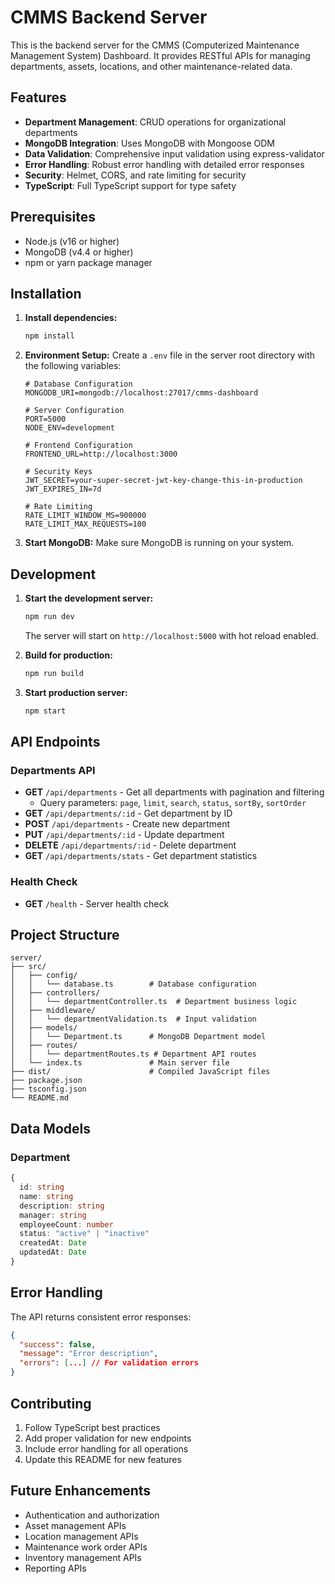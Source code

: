 # CMMS Backend Server

This is the backend server for the CMMS (Computerized Maintenance Management System) Dashboard. It provides RESTful APIs for managing departments, assets, locations, and other maintenance-related data.

## Features

- **Department Management**: CRUD operations for organizational departments
- **MongoDB Integration**: Uses MongoDB with Mongoose ODM
- **Data Validation**: Comprehensive input validation using express-validator
- **Error Handling**: Robust error handling with detailed error responses
- **Security**: Helmet, CORS, and rate limiting for security
- **TypeScript**: Full TypeScript support for type safety

## Prerequisites

- Node.js (v16 or higher)
- MongoDB (v4.4 or higher)
- npm or yarn package manager

## Installation

1. **Install dependencies:**
   ```bash
   npm install
   ```

2. **Environment Setup:**
   Create a `.env` file in the server root directory with the following variables:
   ```env
   # Database Configuration
   MONGODB_URI=mongodb://localhost:27017/cmms-dashboard
   
   # Server Configuration
   PORT=5000
   NODE_ENV=development
   
   # Frontend Configuration
   FRONTEND_URL=http://localhost:3000
   
   # Security Keys
   JWT_SECRET=your-super-secret-jwt-key-change-this-in-production
   JWT_EXPIRES_IN=7d
   
   # Rate Limiting
   RATE_LIMIT_WINDOW_MS=900000
   RATE_LIMIT_MAX_REQUESTS=100
   ```

3. **Start MongoDB:**
   Make sure MongoDB is running on your system.

## Development

1. **Start the development server:**
   ```bash
   npm run dev
   ```
   The server will start on `http://localhost:5000` with hot reload enabled.

2. **Build for production:**
   ```bash
   npm run build
   ```

3. **Start production server:**
   ```bash
   npm start
   ```

## API Endpoints

### Departments API

- **GET** `/api/departments` - Get all departments with pagination and filtering
  - Query parameters: `page`, `limit`, `search`, `status`, `sortBy`, `sortOrder`
- **GET** `/api/departments/:id` - Get department by ID
- **POST** `/api/departments` - Create new department
- **PUT** `/api/departments/:id` - Update department
- **DELETE** `/api/departments/:id` - Delete department
- **GET** `/api/departments/stats` - Get department statistics

### Health Check

- **GET** `/health` - Server health check

## Project Structure

```
server/
├── src/
│   ├── config/
│   │   └── database.ts        # Database configuration
│   ├── controllers/
│   │   └── departmentController.ts  # Department business logic
│   ├── middleware/
│   │   └── departmentValidation.ts  # Input validation
│   ├── models/
│   │   └── Department.ts      # MongoDB Department model
│   ├── routes/
│   │   └── departmentRoutes.ts # Department API routes
│   └── index.ts               # Main server file
├── dist/                      # Compiled JavaScript files
├── package.json
├── tsconfig.json
└── README.md
```

## Data Models

### Department
```typescript
{
  id: string
  name: string
  description: string
  manager: string
  employeeCount: number
  status: "active" | "inactive"
  createdAt: Date
  updatedAt: Date
}
```

## Error Handling

The API returns consistent error responses:

```json
{
  "success": false,
  "message": "Error description",
  "errors": [...] // For validation errors
}
```

## Contributing

1. Follow TypeScript best practices
2. Add proper validation for new endpoints
3. Include error handling for all operations
4. Update this README for new features

## Future Enhancements

- Authentication and authorization
- Asset management APIs
- Location management APIs
- Maintenance work order APIs
- Inventory management APIs
- Reporting APIs 